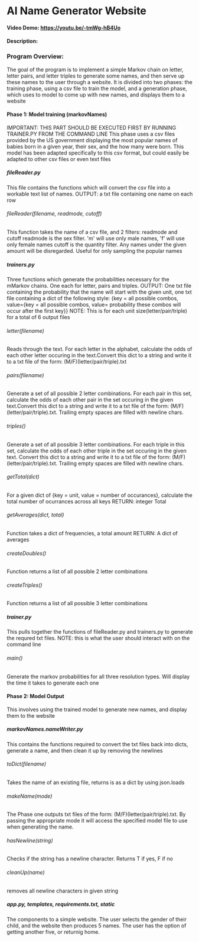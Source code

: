 # AI Name Generator Website
#### Video Demo:  https://youtu.be/-tmWg-hB4Uo
#### Description:
### Program Overview:
The goal of the program is to implement a simple Markov chain on letter, letter pairs, and letter triples to generate some names, and then serve up these names to the user through a website. It is divided into two phases: the training phase, using a csv file to train the model, and a generation phase, which uses to model to come up with new names, and displays them to a website
#### Phase 1: Model training (markovNames)
IMPORTANT: THIS PART SHOULD BE EXECUTED FIRST BY RUNNING TRAINER.PY FROM THE COMMAND LINE
This phase uses a csv files provided by the US government displaying the most popular names of babies born in a given year, their sex, and the how many were born. This model has been adapted specifically to this csv format, but could easily be adapted to other csv files or even text files
##### fileReader.py
This file contains the functions which will convert the csv file into a workable text list of names.
OUTPUT: a txt file containing one name on each row
###### fileReader(filename, readmode, cutoff)
This function takes the name of a csv file, and 2 filters: readmode and cutoff
readmode is the sex filter. 'm' will use only male names, 'f' will use only female names
cutoff is the quantity filter. Any names under the given amount will be disregarded. Useful for only sampling the popular names
##### trainers.py
Three functions which generate the probabilities necessary for the mMarkov chains. One each for letter, pairs and triples.
OUTPUT: One txt file containing the probability that the name will start with the given unit, one txt file containing a dict of the following style:
{key = all possible combos, value={key = all possible combos, value= probability these combos will occur after the first key}}
NOTE: This is for each unit size(letter/pair/triple) for a total of 6 output files
###### letter(filename)
Reads through the text. For each letter in the alphabet, calculate the odds of each other letter occuring in the text.Convert this dict to a string and write it to a txt file of the form: (M/F)(letter/pair/triple).txt
###### pairs(filename)
Generate a set of all possible 2 letter combinations. For each pair in this set, calculate the odds of each other pair in the set occuring in the given text.Convert this dict to a string and write it to a txt file of the form: (M/F)(letter/pair/triple).txt. Trailing empty spaces are filled with newline chars.
###### triples()
Generate a set of all possible 3 letter combinations. For each triple in this set, calculate the odds of each other triple in the set occuring in the given text. Convert this dict to a string and write it to a txt file of the form: (M/F)(letter/pair/triple).txt. Trailing empty spaces are filled with newline chars.
###### getTotal(dict)
For a given dict of {key = unit, value = number of occurances}, calculate the total number of ocurrances across all keys
RETURN: integer Total
###### getAverages(dict, total)
Function takes a dict of frequencies, a total amount
RETURN: A dict of averages
###### createDoubles()
Function returns a list of all possible 2 letter combinations
###### createTriples()
Function returns a list of all possible 3 letter combinations
##### trainer.py
This pulls together the functions of fileReader.py and trainers.py to generate the requred txt files.
NOTE: this is what the user should interact with on the command line
###### main()
Generate the markov probabilities for all three resolution types. Will display the time it takes to generate each one
#### Phase 2: Model Output
This involves using the trained model to generate new names, and display them to the website
##### markovNames.nameWriter.py
This contains the functions required to convert the txt files back into dicts, generate a name, and then clean it up by removing the newlines
###### toDict(filename)
Takes the name of an existing file, returns is as a dict by using json.loads
###### makeName(mode)
The Phase one outputs txt files of the form: (M/F)(letter/pair/triple).txt. By passing the appropriate mode it will access the specified model file to use when generating the name.
###### hasNewline(string)
Checks if the string has a newline character. Returns T if yes, F if no
###### cleanUp(name)
removes all newline characters in given string
##### app.py, templates, requirements.txt, static
The components to a simple website. The user selects the gender of their child, and the website then produces 5 names. The user has the option of getting another five, or returnig home.

